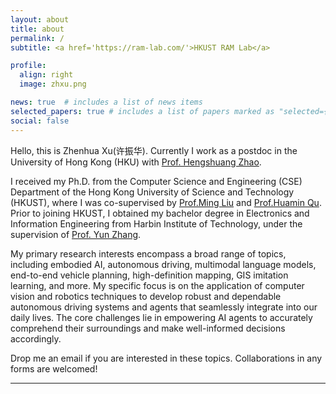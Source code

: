 ```yaml
---
layout: about
title: about
permalink: /
subtitle: <a href='https://ram-lab.com/'>HKUST RAM Lab</a>

profile:
  align: right
  image: zhxu.png

news: true  # includes a list of news items
selected_papers: true # includes a list of papers marked as "selected={true}"
social: false
---
```


Hello, this is Zhenhua Xu(许振华). Currently I work as a postdoc in the University of Hong Kong (HKU) with [Prof. Hengshuang Zhao](https://hszhao.github.io/).

I received my Ph.D. from the Computer Science and Engineering (CSE) Department of the Hong Kong University of Science and Technology (HKUST), where I was co-supervised by [Prof.Ming Liu](https://facultyprofiles.ust.hk/profiles.php?profile=ming-liu-eelium) and [Prof.Huamin Qu](http://huamin.org/). Prior to joining HKUST, I obtained my bachelor degree in Electronics and Information Engineering from Harbin Institute of Technology, under the supervision of [Prof. Yun Zhang](https://www.researchgate.net/profile/Yun-Zhang-72).

My primary research interests encompass a broad range of topics, including embodied AI, autonomous driving, multimodal language models, end-to-end vehicle planning, high-definition mapping, GIS imitation learning, and more. My specific focus is on the application of computer vision and robotics techniques to develop robust and dependable autonomous driving systems and agents that seamlessly integrate into our daily lives. The core challenges lie in empowering AI agents to accurately comprehend their surroundings and make well-informed decisions accordingly.

<!-- My research insterests widely lie in high-definition map automatic generation, image-to-graph detection, computer vision, imitation learing, autonomous driving, robotics, GIS, aerial image understanding, etc. Specifically, I aim to apply computer vision approaches and robotics techniques to automatically generate vector maps (e.g., standard-definition map and high-definition map) for autonomous driving systems. The key task is detecting the graph of target objects (e.g., road, road boundary, lane centerline, etc) from input images or data sequences. -->

Drop me an email if you are interested in these topics. Collaborations in any forms are welcomed!

<!-- **<span style="color:purple"> Now I am looking for postdoc positions on robotics/autonomous driving/GIS/aerial image understanding/computer vision/etc. </span>** -->

<hr>